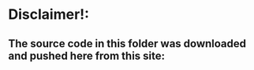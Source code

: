 # Disclaimer!:
<h2>The source code in this folder was downloaded and pushed here from this site: <https://robotics.snowcron.com/index.html>
